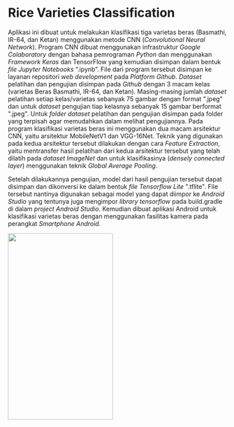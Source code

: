 # Rice Varieties Classification
Aplikasi ini dibuat untuk melakukan klasifikasi tiga varietas beras (Basmathi, IR-64, dan Ketan) menggunakan metode CNN (<i>Convolutional Neural Network</i>).
Program CNN dibuat menggunakan infrastruktur <i>Google Colaboratory</i> dengan bahasa pemrograman <i>Python</i> dan menggunakan <i>Framework Keras</i> dan TensorFlow yang kemudian disimpan dalam bentuk <i>file Jupyter Notebooks</i> “.ipynb”. File dari program tersebut disimpan ke layanan repositori <i>web development</i> pada <i>Platform Github</i>.
<i>Dataset</i> pelatihan dan pengujian disimpan pada <i>Github</i> dengan 3 macam kelas (varietas Beras Basmathi, IR-64, dan Ketan). Masing-masing jumlah <i>dataset</i> pelatihan setiap kelas/varietas sebanyak 75 gambar dengan format ".jpeg" dan untuk <i>dataset</i> pengujian tiap kelasnya sebanyak 15 gambar berformat ".jpeg". Untuk <i>folder dataset</i> pelatihan dan pengujian disimpan pada folder yang terpisah agar memudahkan dalam melihat pengujiannya.
Pada program klasifikasi varietas beras ini menggunakan dua macam arsitektur CNN, yaitu arsitektur MobileNetV1 dan VGG-16Net.
Teknik yang digunakan pada kedua arsitektur tersebut dilakukan dengan cara <i>Feature Extraction</i>, yaitu mentransfer hasil pelatihan dari kedua arsitektur tersebut yang telah dilatih pada <i>dataset ImageNet</i> dan untuk klasifikasinya (<i>densely connected layer</i>) menggunakan teknik <i>Global Average Pooling</i>.

Setelah dilakukannya pengujian, model dari hasil pengujian tersebut dapat disimpan dan dikonversi ke dalam bentuk <i>file Tensorflow Lite</i> ".tflite". File tersebut nantinya digunakan sebagai model yang dapat diimpor ke <i>Android Studio</i> yang tentunya juga mengimpor <i>library tensorflow</i> pada build.gradle di dalam <i>project Android Studio</i>. Kemudian dibuat aplikasi Android untuk klasifikasi varietas beras dengan menggunakan fasilitas kamera pada perangkat <i>Smartphone Android</i>.

<img src="https://github.com/Soedirman-Machine-Learning/rice-varieties-classification/blob/master/ezgif-3-377733b908a3.gif" width="240" height="427">
